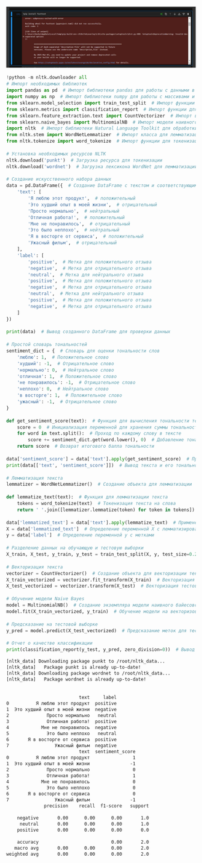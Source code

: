 ![alt text](https://github.com/Dasha-nz/nz/blob/cd735fb87cb3319373dc08da1688674ddcbd5bea/%D0%9A.%D0%9B./photo_2024-12-17_01-43-11.jpg)


```python
!python -m nltk.downloader all
# Импорт необходимых библиотек
import pandas as pd  # Импорт библиотеки pandas для работы с данными в формате таблиц (DataFrame)
import numpy as np  # Импорт библиотеки numpy для работы с массивами и числовыми операциями
from sklearn.model_selection import train_test_split  # Импорт функции для разделения данных на обучающую и тестовую выборки
from sklearn.metrics import classification_report  # Импорт функции для оценки качества классификации
from sklearn.feature_extraction.text import CountVectorizer  # Импорт векторизатора для преобразования текста в числовые векторы
from sklearn.naive_bayes import MultinomialNB  # Импорт модели наивного байесовского классификатора
import nltk  # Импорт библиотеки Natural Language Toolkit для обработки естественного языка
from nltk.stem import WordNetLemmatizer  # Импорт класса для лемматизации слов
from nltk.tokenize import word_tokenize  # Импорт функции для токенизации текста

# Установка необходимых ресурсов NLTK
nltk.download('punkt')  # Загрузка ресурса для токенизации
nltk.download('wordnet')  # Загрузка лексикона WordNet для лемматизации

# Создание искусственного набора данных
data = pd.DataFrame({  # Создание DataFrame с текстом и соответствующими метками
    'text': [
        'Я люблю этот продукт',  # положительный
        'Это худший опыт в моей жизни',  # отрицательный
        'Просто нормально',  # нейтральный
        'Отличная работа!',  # положительный
        'Мне не понравилось',  # отрицательный
        'Это было неплохо',  # нейтральный
        'Я в восторге от сервиса',  # положительный
        'Ужасный фильм',  # отрицательный
    ],
    'label': [
        'positive',  # Метка для положительного отзыва
        'negative',  # Метка для отрицательного отзыва
        'neutral',  # Метка для нейтрального отзыва
        'positive',  # Метка для положительного отзыва
        'negative',  # Метка для отрицательного отзыва
        'neutral',  # Метка для нейтрального отзыва
        'positive',  # Метка для положительного отзыва
        'negative',  # Метка для отрицательного отзыва
    ]
})

print(data)  # Вывод созданного DataFrame для проверки данных

# Простой словарь тональностей
sentiment_dict = {  # Словарь для оценки тональности слов
    'люблю': 1,  # Положительное слово
    'худший': -1,  # Отрицательное слово
    'нормально': 0,  # Нейтральное слово
    'отличная': 1,  # Положительное слово
    'не понравилось': -1,  # Отрицательное слово
    'неплохо': 0,  # Нейтральное слово
    'в восторге': 1,  # Положительное слово
    'ужасный': -1,  # Отрицательное слово
}

def get_sentiment_score(text):  # Функция для вычисления тональности текста
    score = 0  # Инициализация переменной для хранения суммы тональности
    for word in text.split():  # Проход по каждому слову в тексте
        score += sentiment_dict.get(word.lower(), 0)  # Добавление тональности слова к общей сумме (по умолчанию 0)
    return score  # Возврат итогового балла тональности

data['sentiment_score'] = data['text'].apply(get_sentiment_score)  # Применение функции для расчета тональности к каждому тексту
print(data[['text', 'sentiment_score']])  # Вывод текста и его тональности

# Лемматизация текста
lemmatizer = WordNetLemmatizer()  # Создание объекта для лемматизации

def lemmatize_text(text):  # Функция для лемматизации текста
    tokens = word_tokenize(text)  # Токенизация текста на слова
    return ' '.join([lemmatizer.lemmatize(token) for token in tokens])  # Лемматизация каждого токена и объединение обратно в строку

data['lemmatized_text'] = data['text'].apply(lemmatize_text)  # Применение лемматизации к каждому тексту
X = data['lemmatized_text']  # Определение переменной X с лемматизированным текстом
y = data['label']  # Определение переменной y с метками

# Разделение данных на обучающую и тестовую выборки
X_train, X_test, y_train, y_test = train_test_split(X, y, test_size=0.2, random_state=42)  # Разделение данных на 80% для обучения и 20% для тестирования

# Векторизация текста
vectorizer = CountVectorizer()  # Создание объекта для векторизации текста
X_train_vectorized = vectorizer.fit_transform(X_train)  # Векторизация обучающей выборки
X_test_vectorized = vectorizer.transform(X_test)  # Векторизация тестовой выборки

# Обучение модели Naive Bayes
model = MultinomialNB()  # Создание экземпляра модели наивного байесовского классификатора
model.fit(X_train_vectorized, y_train)  # Обучение модели на векторизованных данных

# Предсказание на тестовой выборке
y_pred = model.predict(X_test_vectorized)  # Предсказание меток для тестовой выборки

# Отчет о качестве классификации
print(classification_report(y_test, y_pred, zero_division=0))  # Вывод отчета о качестве классификации, включая метрики точности, полноты и F1

```

    [nltk_data] Downloading package punkt to /root/nltk_data...
    [nltk_data]   Package punkt is already up-to-date!
    [nltk_data] Downloading package wordnet to /root/nltk_data...
    [nltk_data]   Package wordnet is already up-to-date!
    

                               text     label
    0          Я люблю этот продукт  positive
    1  Это худший опыт в моей жизни  negative
    2              Просто нормально   neutral
    3              Отличная работа!  positive
    4            Мне не понравилось  negative
    5              Это было неплохо   neutral
    6       Я в восторге от сервиса  positive
    7                 Ужасный фильм  negative
                               text  sentiment_score
    0          Я люблю этот продукт                1
    1  Это худший опыт в моей жизни               -1
    2              Просто нормально                0
    3              Отличная работа!                1
    4            Мне не понравилось                0
    5              Это было неплохо                0
    6       Я в восторге от сервиса                0
    7                 Ужасный фильм               -1
                  precision    recall  f1-score   support
    
        negative       0.00      0.00      0.00       1.0
         neutral       0.00      0.00      0.00       1.0
        positive       0.00      0.00      0.00       0.0
    
        accuracy                           0.00       2.0
       macro avg       0.00      0.00      0.00       2.0
    weighted avg       0.00      0.00      0.00       2.0
    
    
